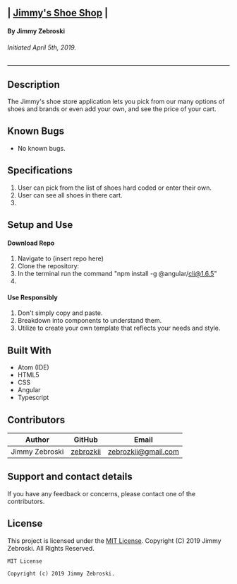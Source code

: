## | <u>**Jimmy's Shoe Shop**</u> |

#### By Jimmy Zebroski
###### Initiated April 5th, 2019.

----------

## Description
The Jimmy's shoe store application lets you pick from our many options of shoes and brands or even add your own, and see the price of your cart.
## Known Bugs

* No known bugs.

## Specifications
  1. User can pick from the list of shoes hard coded or enter their own.
  2. User can see all shoes in there cart.
  3.



## Setup and Use

#### Download Repo
1. Navigate to (insert repo here)
2. Clone the repository:
3. In the terminal run the command "npm install -g @angular/cli@1.6.5"
4. 

#### Use Responsibly
1. Don't simply copy and paste.
2. Breakdown into components to understand them.
3. Utilize to create your own template that reflects your needs and style.

## Built With

* Atom (IDE)
* HTML5
* CSS
* Angular
* Typescript


## Contributors

| Author | GitHub | Email |
|--------|:------:|:-----:|
| Jimmy Zebroski | [zebrozkii](https://github.com/zebrozkii) |  [zebrozkii@gmail.com](zebrozkii@gmail.com) |

## Support and contact details

If you have any feedback or concerns, please contact one of the contributors.

## License

This project is licensed under the [MIT License](https://opensource.org/licenses/MIT). Copyright (C) 2019 Jimmy Zebroski. All Rights Reserved.
```
MIT License

Copyright (c) 2019 Jimmy Zebroski.
